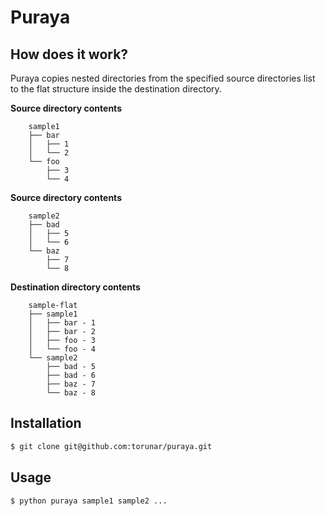 # Puraya

## How does it work?

Puraya copies nested directories from the specified source directories list to the flat structure inside the destination directory.

**Source directory contents**

        sample1
        ├── bar
        │   ├── 1
        │   └── 2
        └── foo
            ├── 3
            └── 4

**Source directory contents**

        sample2
        ├── bad
        │   ├── 5
        │   └── 6
        └── baz
            ├── 7
            └── 8

**Destination directory contents**

        sample-flat
        ├── sample1
        │   ├── bar - 1
        │   ├── bar - 2
        │   ├── foo - 3
        │   └── foo - 4
        └── sample2
            ├── bad - 5
            ├── bad - 6
            ├── baz - 7
            └── baz - 8

## Installation

```bash
$ git clone git@github.com:torunar/puraya.git
```

## Usage

```bash
$ python puraya sample1 sample2 ...
```
